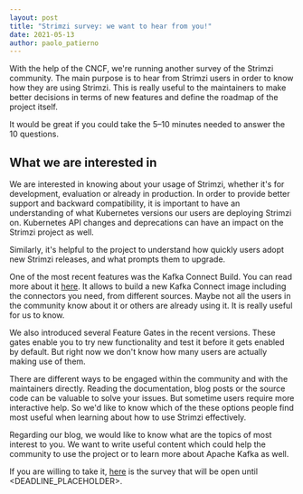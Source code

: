 ```yaml
---
layout: post
title: "Strimzi survey: we want to hear from you!"
date: 2021-05-13
author: paolo_patierno
---
```


With the help of the CNCF, we're running another survey of the Strimzi community.
The main purpose is to hear from Strimzi users in order to know how they are using Strimzi.
This is really useful to the maintainers to make better decisions in terms of new features and define the roadmap of the project itself.

It would be great if you could take the 5–10 minutes needed to answer the 10 questions.

<!--more-->

## What we are interested in

We are interested in knowing about your usage of Strimzi, whether it's for development, evaluation or already in production.
In order to provide better support and backward compatibility, it is important to have an understanding of what Kubernetes versions our users are deploying Strimzi on.
Kubernetes API changes and deprecations can have an impact on the Strimzi project as well.

Similarly, it's helpful to the project to understand how quickly users adopt new Strimzi releases, and what prompts them to upgrade.

One of the most recent features was the Kafka Connect Build. You can read more about it [here](https://strimzi.io/blog/2021/03/29/connector-build/).
It allows to build a new Kafka Connect image including the connectors you need, from different sources.
Maybe not all the users in the community know about it or others are already using it.
It is really useful for us to know.

We also introduced several Feature Gates in the recent versions.
These gates enable you to try new functionality and test it before it gets enabled by default.
But right now we don't know how many users are actually making use of them.

There are different ways to be engaged within the community and with the maintainers directly.
Reading the documentation, blog posts or the source code can be valuable to solve your issues. But sometime users require more interactive help. So we'd like to know which of the these options people find most useful when learning about how to use Strimzi effectively.

Regarding our blog, we would like to know what are the topics of most interest to you.
We want to write useful content which could help the community to use the project or to learn more about Apache Kafka as well.

If you are willing to take it, [here](LINK_PLACEHOLDER) is the survey that will be open until <DEADLINE_PLACEHOLDER>.